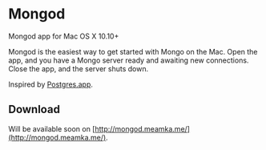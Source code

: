 # Mongod
Mongod app for Mac OS X 10.10+

Mongod is the easiest way to get started with Mongo on the Mac. Open the app, and you have a Mongo server ready and awaiting new connections. Close the app, and the server shuts down.

Inspired by [Postgres.app](http://postgresapp.com).

## Download

Will be available soon on [http://mongod.meamka.me/](http://mongod.meamka.me/).
